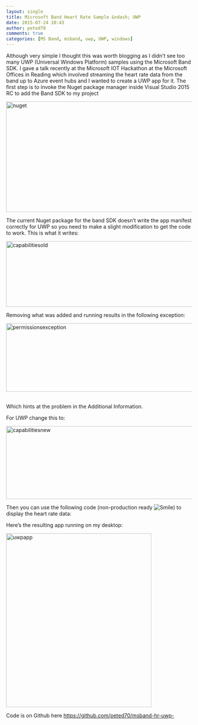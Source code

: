 ```yaml
---
layout: single
title: Microsoft Band Heart Rate Sample &ndash; UWP
date: 2015-07-24 10:43
author: peted70
comments: true
categories: [MS Band, msband, uwp, UWP, windows]
---
```

<p>Although very simple I thought this was worth blogging as I didn’t see too many UWP (Universal Windows Platform) samples using the Microsoft Band SDK. I gave a talk recently at the Microsoft IOT Hackathon at the Microsoft Offices in Reading which involved streaming the heart rate data from the band up to Azure event hubs and I wanted to create a UWP app for it. The first step is to invoke the Nuget package manager inside Visual Studio 2015 RC to add the Band SDK to my project</p> <p><a href="http://peted.azurewebsites.net/wp-content/uploads/2015/07/nuget.png"><img title="nuget" style="border-top: 0px; border-right: 0px; background-image: none; border-bottom: 0px; padding-top: 0px; padding-left: 0px; border-left: 0px; display: inline; padding-right: 0px" border="0" alt="nuget" src="http://peted.azurewebsites.net/wp-content/uploads/2015/07/nuget_thumb.png" width="729" height="300"></a></p> <p>The current Nuget package for the band SDK doesn’t write the app manifest correctly for UWP so you need to make a slight modification to get the code to work. This is what it writes:</p> <p><a href="http://peted.azurewebsites.net/wp-content/uploads/2015/07/capabilitiesold.png"><img title="capabilitiesold" style="border-left-width: 0px; border-right-width: 0px; background-image: none; border-bottom-width: 0px; padding-top: 0px; padding-left: 0px; display: inline; padding-right: 0px; border-top-width: 0px" border="0" alt="capabilitiesold" src="http://peted.azurewebsites.net/wp-content/uploads/2015/07/capabilitiesold_thumb.png" width="735" height="178"></a></p> <p>Removing what was added and running results in the following exception:</p> <p><a href="http://peted.azurewebsites.net/wp-content/uploads/2015/07/permissionsexception.png"><img title="permissionsexception" style="border-top: 0px; border-right: 0px; background-image: none; border-bottom: 0px; padding-top: 0px; padding-left: 0px; border-left: 0px; display: inline; padding-right: 0px" border="0" alt="permissionsexception" src="http://peted.azurewebsites.net/wp-content/uploads/2015/07/permissionsexception_thumb.png" width="734" height="186"></a>&nbsp; </p> <p>Which hints at the problem in the Additional Information.</p> <p>For UWP change this to:</p> <p><a href="http://peted.azurewebsites.net/wp-content/uploads/2015/07/capabilitiesnew.png"><img title="capabilitiesnew" style="border-left-width: 0px; border-right-width: 0px; background-image: none; border-bottom-width: 0px; padding-top: 0px; padding-left: 0px; display: inline; padding-right: 0px; border-top-width: 0px" border="0" alt="capabilitiesnew" src="http://peted.azurewebsites.net/wp-content/uploads/2015/07/capabilitiesnew_thumb.png" width="733" height="198"></a></p> <p>Then you can use the following code (non-production ready <img class="wlEmoticon wlEmoticon-smile" style="border-top-style: none; border-left-style: none; border-bottom-style: none; border-right-style: none" alt="Smile" src="http://peted.azurewebsites.net/wp-content/uploads/2015/07/wlEmoticon-smile.png">) to display the heart rate data:</p><script src="https://gist.github.com/peted70/d6173bd7e53c3281d08d.js"></script>   <p>Here’s the resulting app running on my desktop:</p> <p><a href="http://peted.azurewebsites.net/wp-content/uploads/2015/07/uwpapp.png"><img title="uwpapp" style="border-top: 0px; border-right: 0px; background-image: none; border-bottom: 0px; padding-top: 0px; padding-left: 0px; border-left: 0px; display: inline; padding-right: 0px" border="0" alt="uwpapp" src="http://peted.azurewebsites.net/wp-content/uploads/2015/07/uwpapp_thumb.png" width="394" height="472"></a></p> <p>Code is on Github here <a title="https://github.com/peted70/msband-hr-uwp-" href="https://github.com/peted70/msband-hr-uwp-">https://github.com/peted70/msband-hr-uwp-</a></p>

